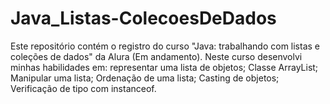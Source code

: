 # Java_Listas-ColecoesDeDados
Este repositório contém o registro do curso "Java: trabalhando com listas e coleções de dados" da Alura (Em andamento). Neste curso desenvolvi minhas habilidades em: representar uma lista de objetos; Classe ArrayList; Manipular uma lista; Ordenação de uma lista; Casting de objetos; Verificação de tipo com instanceof.
